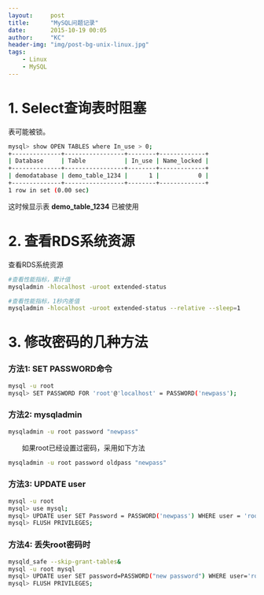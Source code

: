```yaml
---
layout:     post
title:      "MySQL问题记录"
date:       2015-10-19 00:05
author:     "KC"
header-img: "img/post-bg-unix-linux.jpg"
tags:
    - Linux
    - MySQL
---
```


# 1. Select查询表时阻塞

表可能被锁。

```bash
mysql> show OPEN TABLES where In_use > 0;
+--------------+-----------------+--------+-------------+
| Database     | Table           | In_use | Name_locked |
+--------------+-----------------+--------+-------------+
| demodatabase | demo_table_1234 |      1 |           0 |
+--------------+-----------------+--------+-------------+
1 row in set (0.00 sec)
```

这时候显示表 **demo_table_1234** 已被使用

# 2. 查看RDS系统资源

查看RDS系统资源

```bash
#查看性能指标，累计值
mysqladmin -hlocalhost -uroot extended-status

#查看性能指标，1秒内差值 
mysqladmin -hlocalhost -uroot extended-status --relative --sleep=1
```

# 3. 修改密码的几种方法

### 方法1: SET PASSWORD命令

```bash
mysql -u root
mysql> SET PASSWORD FOR 'root'@'localhost' = PASSWORD('newpass');
```

### 方法2: mysqladmin

```bash
mysqladmin -u root password "newpass"
```

　　如果root已经设置过密码，采用如下方法

```bash
mysqladmin -u root password oldpass "newpass"
```

### 方法3: UPDATE user

```bash
mysql -u root
mysql> use mysql;
mysql> UPDATE user SET Password = PASSWORD('newpass') WHERE user = 'root';
mysql> FLUSH PRIVILEGES;
```

### 方法4: 丢失root密码时

```bash
mysqld_safe --skip-grant-tables&
mysql -u root mysql
mysql> UPDATE user SET password=PASSWORD("new password") WHERE user='root';
mysql> FLUSH PRIVILEGES;
```
